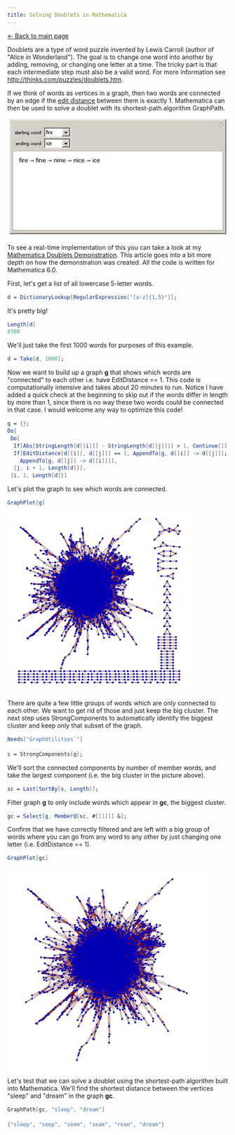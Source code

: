 ```yaml
---
title: Solving Doublets in Mathematica
---
```


[&larr; Back to main page](/)

Doublets are a type of word puzzle invented by Lewis Carroll (author of
"Alice in Wonderland"). The goal is to change one word into another by
adding, removing, or changing one letter at a time. The tricky part is
that each intermediate step must also be a valid word. For more
information see <http://thinks.com/puzzles/doublets.htm>.

If we think of words as vertices in a graph, then two words are
connected by an edge if the
[edit distance](http://en.wikipedia.org/wiki/Levenshtein_distance)
between them is exactly 1. Mathematica can then be used to solve
a doublet with its shortest-path algorithm GraphPath.

![Doublets](mathematicadoublets.jpg)

To see a real-time implementation of this you can take a look at my
[Mathematica Doublets Demonstration](http://demonstrations.wolfram.com/Doublets/).
This article goes into a bit more depth on how the demonstration was
created. All the code is written for Mathematica 6.0.

First, let's get a list of all lowercase 5-letter words.

```mathematica
d = DictionaryLookup[RegularExpression["[a-z]{1,5}"]];
```

It's pretty big!

```mathematica
Length[d]
8508
```

We'll just take the first 1000 words for purposes of this example.

```mathematica
d = Take[d, 1000];
```

Now we want to build up a graph **g** that shows which words are
"connected" to each other i.e. have EditDistance == 1. This code is
computationally intensive and takes about 20 minutes to run. Notice I
have added a quick check at the beginning to skip out if the words
differ in length by more than 1, since there is no way these two words
could be connected in that case. I would welcome any way to optimize
this code!

```mathematica
g = {};
Do[
 Do[
  If[Abs[StringLength[d[[i]]] - StringLength[d[[j]]]] > 1, Continue[]];
  If[EditDistance[d[[i]], d[[j]]] == 1, AppendTo[g, d[[i]] -> d[[j]]];
    AppendTo[g, d[[j]] -> d[[i]]]],
  {j, i + 1, Length[d]}],
 {i, 1, Length[d]}]
```

Let's plot the graph to see which words are connected.

```mathematica
GraphPlot[g]
```

![Full Graph](full_graph.png)

There are quite a few little groups of words which are only connected to
each other. We want to get rid of those and just keep the big cluster.
The next step uses StrongComponents to automatically identify the
biggest cluster and keep only that subset of the graph.

```mathematica
Needs["GraphUtilities`"]

s = StrongComponents[g];
```

We'll sort the connected components by number of member words, and take
the largest component (i.e. the big cluster in the picture above).

```mathematica
sc = Last[SortBy[s, Length]];
```

Filter graph **g** to only include words which appear
in **gc**, the biggest cluster.

```mathematica
gc = Select[g, MemberQ[sc, #[[1]]] &];
```

Confirm that we have correctly filtered and are left with a big group of
words where you can go from any word to any other by just changing one
letter (i.e. EditDistance == 1).

```mathematica
GraphPlot[gc]
```

![Filtered Graph](filtered_graph.png)

Let's test that we can solve a doublet using the shortest-path algorithm
built into Mathematica. We'll find the shortest distance between the
vertices "sleep" and "dream" in the graph **gc**.

```mathematica
GraphPath[gc, "sleep", "dream"]

{"sleep", "seep", "seem", "seam", "ream", "dream"}
```
